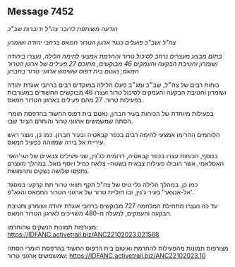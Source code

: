 ## Message 7452

*הודעה משותפת לדובר צה"ל ודוברות שב"כ*

*צה"ל ושב"כ פועלים כנגד ארגון הטרור חמאס ברחבי יהודה ושומרון*

*בתום מבצע מעצרים נרחב לסיכול טרור והחרמת אמצעי לחימה הלילה, נעצרו ביהודה ושומרון וחטיבת הבקעה והעמקים 46 מבוקשים, מתוכם 27 פעילים של ארגון הטרור חמאס; נאטם בית דפוס ששימש ארגוני טרור בחברון*

כוחות רבים של צה״ל, שב״כ ומג״ב פעלו הלילה במוקדים רבים ברחבי אוגדת יהודה ושומרון וחטיבת הבקעה והעמקים לסיכול טרור ועצרו 46 מבוקשים החשודים במעורבות בפעילות טרור. 27 מהם פעילים בארגון הטרור חמאס. 

בפעילות מיוחדת של הכוחות בעיר חברון, נאטם בית דפוס החשוד בהדפסת חומרי הסתה שמשמשים ארגוני טרור והוחרם הציוד שבו.

הלוחמים החרימו אמצעי לחימה רבים בכפר קבאטיה ובעיר חברון. כמו כן, נעצר ראש עיריית אל בירה שמזוהה כפעיל חמאס.

בנוסף, הכוחות עצרו בכפר קבאטיה, דרומית לג'נין, שני פעילים צבאיים של הגי'האד האסלאמי, אשר הובילו פעילות צבאית בשטח- צלאח כמיל ויוסף נזאל. במהלך מעצרם נתפסו שלושה נשקים ותחמושת.

כמו כן, במהלך הלילה כלי טיס של צה"ל תקף תוואי טרור תת קרקעי במסגד 'אל-אנצאר' בעיר ג'נין, ובו חוליית טרור של ארגוני הטרור החמאס והגא"פ.

עד כה נעצרו מתחילת המלחמה 727 מבוקשים ברחבי אוגדת יהודה ושומרון וחטיבת הבקעה והעמקים, למעלה מ-480 משוייכים לארגון הטרור חמאס.

מצורפות תמונות הנשקים שהוחרמו: https://IDFANC.activetrail.biz/ANC22102023.021568

מצורפות תמונות מהפעילות להחרמת ואיטום בית הדפוס החשוד בהדפסת חומרי הסתה שמשמשים ארגוני טרור: https://IDFANC.activetrail.biz/ANC22102023.10

